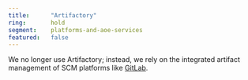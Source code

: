 ```yaml
---
title:      "Artifactory"
ring:       hold
segment:    platforms-and-aoe-services
featured:   false
---
```


We no longer use Artifactory; instead, we rely on the integrated artifact management of SCM platforms like [GitLab](https://gitlab.org).
